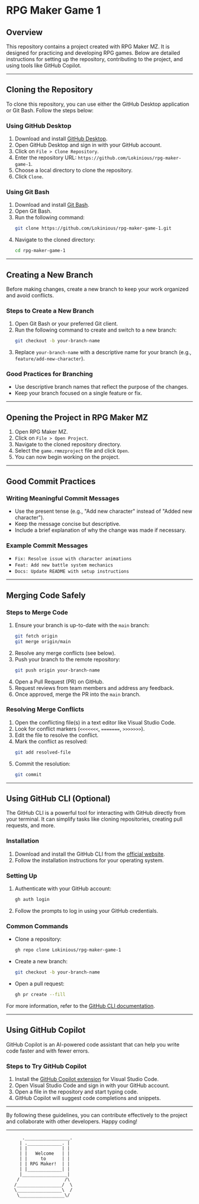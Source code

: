 # RPG Maker Game 1

## Overview
This repository contains a project created with RPG Maker MZ. It is designed for practicing and developing RPG games. Below are detailed instructions for setting up the repository, contributing to the project, and using tools like GitHub Copilot.

---

## Cloning the Repository

To clone this repository, you can use either the GitHub Desktop application or Git Bash. Follow the steps below:

### Using GitHub Desktop
1. Download and install [GitHub Desktop](https://desktop.github.com/).
2. Open GitHub Desktop and sign in with your GitHub account.
3. Click on `File > Clone Repository`.
4. Enter the repository URL: `https://github.com/Lokinious/rpg-maker-game-1`.
5. Choose a local directory to clone the repository.
6. Click `Clone`.

### Using Git Bash
1. Download and install [Git Bash](https://git-scm.com/).
2. Open Git Bash.
3. Run the following command:
   ```bash
   git clone https://github.com/Lokinious/rpg-maker-game-1.git
   ```
4. Navigate to the cloned directory:
   ```bash
   cd rpg-maker-game-1
   ```

---

## Creating a New Branch

Before making changes, create a new branch to keep your work organized and avoid conflicts.

### Steps to Create a New Branch
1. Open Git Bash or your preferred Git client.
2. Run the following command to create and switch to a new branch:
   ```bash
   git checkout -b your-branch-name
   ```
3. Replace `your-branch-name` with a descriptive name for your branch (e.g., `feature/add-new-character`).

### Good Practices for Branching
- Use descriptive branch names that reflect the purpose of the changes.
- Keep your branch focused on a single feature or fix.

---

## Opening the Project in RPG Maker MZ

1. Open RPG Maker MZ.
2. Click on `File > Open Project`.
3. Navigate to the cloned repository directory.
4. Select the `game.rmmzproject` file and click `Open`.
5. You can now begin working on the project.

---

## Good Commit Practices

### Writing Meaningful Commit Messages
- Use the present tense (e.g., "Add new character" instead of "Added new character").
- Keep the message concise but descriptive.
- Include a brief explanation of why the change was made if necessary.

### Example Commit Messages
- `Fix: Resolve issue with character animations`
- `Feat: Add new battle system mechanics`
- `Docs: Update README with setup instructions`

---

## Merging Code Safely

### Steps to Merge Code
1. Ensure your branch is up-to-date with the `main` branch:
   ```bash
   git fetch origin
   git merge origin/main
   ```
2. Resolve any merge conflicts (see below).
3. Push your branch to the remote repository:
   ```bash
   git push origin your-branch-name
   ```
4. Open a Pull Request (PR) on GitHub.
5. Request reviews from team members and address any feedback.
6. Once approved, merge the PR into the `main` branch.

### Resolving Merge Conflicts
1. Open the conflicting file(s) in a text editor like Visual Studio Code.
2. Look for conflict markers (`<<<<<<<`, `=======`, `>>>>>>>`).
3. Edit the file to resolve the conflict.
4. Mark the conflict as resolved:
   ```bash
   git add resolved-file
   ```
5. Commit the resolution:
   ```bash
   git commit
   ```

---

## Using GitHub CLI (Optional)

The GitHub CLI is a powerful tool for interacting with GitHub directly from your terminal. It can simplify tasks like cloning repositories, creating pull requests, and more.

### Installation
1. Download and install the GitHub CLI from the [official website](https://cli.github.com/).
2. Follow the installation instructions for your operating system.

### Setting Up
1. Authenticate with your GitHub account:
   ```bash
   gh auth login
   ```
2. Follow the prompts to log in using your GitHub credentials.

### Common Commands
- Clone a repository:
  ```bash
  gh repo clone Lokinious/rpg-maker-game-1
  ```
- Create a new branch:
  ```bash
  git checkout -b your-branch-name
  ```
- Open a pull request:
  ```bash
  gh pr create --fill
  ```

For more information, refer to the [GitHub CLI documentation](https://cli.github.com/manual/).

---

## Using GitHub Copilot

GitHub Copilot is an AI-powered code assistant that can help you write code faster and with fewer errors.

### Steps to Try GitHub Copilot
1. Install the [GitHub Copilot extension](https://github.com/features/copilot) for Visual Studio Code.
2. Open Visual Studio Code and sign in with your GitHub account.
3. Open a file in the repository and start typing code.
4. GitHub Copilot will suggest code completions and snippets.

---

By following these guidelines, you can contribute effectively to the project and collaborate with other developers. Happy coding!

---

```
      ._________________.
     | ._____________. |
     | |             | |
     | |   Welcome   | |
     | |     to      | |
     | | RPG Maker!  | |
     | |_____________| |
     |_________________|
    /                 /\
   /_________________/  \
   \_________________\  /
    \_________________\/
```
